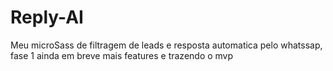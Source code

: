 # Reply-AI
Meu microSass de filtragem de leads e resposta automatica pelo whatssap, fase 1 ainda em breve mais features e trazendo o mvp
